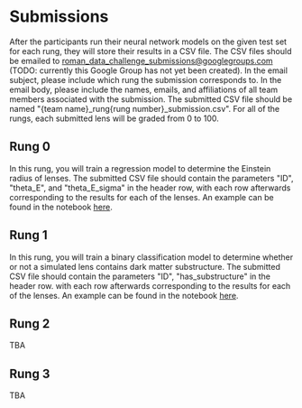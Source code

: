 # Submissions

After the participants run their neural network models on the given test set for each rung, they will store their results in a CSV file. The CSV files should be emailed to roman_data_challenge_submissions@googlegroups.com (TODO: currently this Google Group has not yet been created). In the email subject, please include which rung the submission corresponds to. In the email body, please include the names, emails, and affiliations of all team members associated with the submission. The submitted CSV file should be named "{team name}_rung{rung number}_submission.csv". For all of the rungs, each submitted lens will be graded from 0 to 100.

## Rung 0

In this rung, you will train a regression model to determine the Einstein radius of lenses. The submitted CSV file should contain the parameters "ID", "theta_E", and "theta_E_sigma" in the header row, with each row afterwards corresponding to the results for each of the lenses. An example can be found in the notebook [here](https://github.com/ahuang314/Roman_Data_Challenge/blob/main/Notebooks/rung0_submissions.ipynb).


## Rung 1

In this rung, you will train a binary classification model to determine whether or not a simulated lens contains dark matter substructure. The submitted CSV file should contain the parameters "ID", "has_substructure" in the header row. with each row afterwards corresponding to the results for each of the lenses. An example can be found in the notebook [here](https://github.com/ahuang314/Roman_Data_Challenge/blob/main/Notebooks/rung1_submissions.ipynb).

## Rung 2

TBA

## Rung 3

TBA